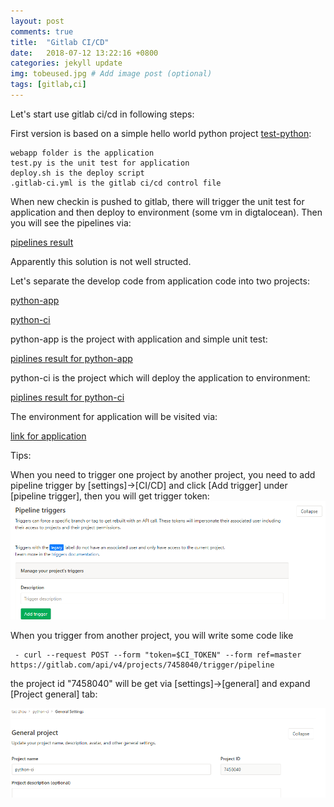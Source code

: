 ```yaml
---
layout: post
comments: true
title:  "Gitlab CI/CD"
date:   2018-07-12 13:22:16 +0800
categories: jekyll update
img: tobeused.jpg # Add image post (optional)
tags: [gitlab,ci]
---
```


Let's start use gitlab ci/cd in following steps:

First version is based on a simple hello world python project 
[test-python](https://gitlab.com/wherby/test-python):

    webapp folder is the application
    test.py is the unit test for application
    deploy.sh is the deploy script 
    .gitlab-ci.yml is the gitlab ci/cd control file


When new checkin is pushed to gitlab, there will trigger the unit test for application and then deploy to environment (some vm in digtalocean).
Then you will see the pipelines via:

[pipelines result](https://gitlab.com/wherby/test-python/pipelines)

Apparently this solution is not well structed.

Let's separate the develop code from application code into two projects:

[python-app](https://gitlab.com/wherby/python-app)

[python-ci](https://gitlab.com/wherby/python-ci)

python-app is the project with application and simple unit test:

[piplines result for python-app](https://gitlab.com/wherby/python-app/pipelines)

python-ci is the project which will deploy the application to environment:

[piplines result for python-ci](https://gitlab.com/wherby/python-ci/pipelines)

The environment for application will be visited via:

[link for application](http://178.62.207.178:5000/new/aaaa)

Tips:

When you need to trigger one project by another project, you need to add pipeline trigger by [settings]->[CI/CD] and click [Add trigger] under [pipeline trigger], then you will get trigger token:
![pipeline trigger](/media/gitlab/pipelinetoken.png)


When you trigger from another project, you will write some code like

```
 - curl --request POST --form "token=$CI_TOKEN" --form ref=master https://gitlab.com/api/v4/projects/7458040/trigger/pipeline
```

the project id "7458040" will be get via [settings]->[general] and expand [Project general] tab:

![project id](/media/gitlab/projectid.png)